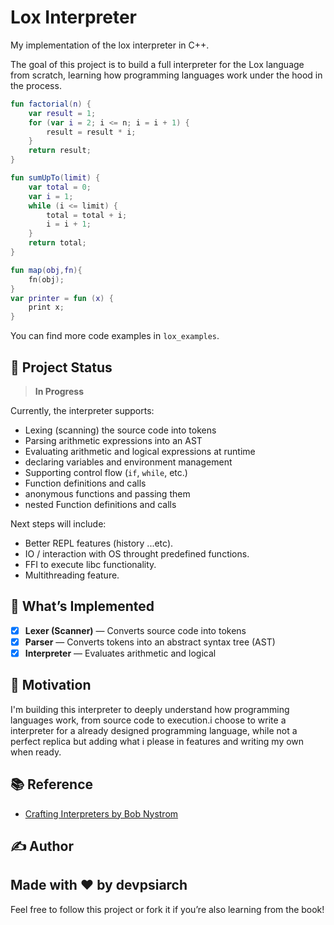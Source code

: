 # Lox Interpreter

My implementation of the lox interpreter in C++.

The goal of this project is to build a full interpreter for the Lox language from scratch, learning how programming languages work under the hood in the process.

```kotlin
fun factorial(n) {
    var result = 1;
    for (var i = 2; i <= n; i = i + 1) {
        result = result * i;
    }
    return result;
}

fun sumUpTo(limit) {
    var total = 0;
    var i = 1;
    while (i <= limit) {
        total = total + i;
        i = i + 1;
    }
    return total;
}

fun map(obj,fn){
    fn(obj);
}
var printer = fun (x) {
    print x;
}

```

You can find more code examples in `lox_examples`.

## 🚧 Project Status

> **In Progress**

Currently, the interpreter supports:
- Lexing (scanning) the source code into tokens
- Parsing arithmetic expressions into an AST
- Evaluating arithmetic and logical expressions at runtime
- declaring variables and environment management
- Supporting control flow (`if`, `while`, etc.)
- Function definitions and calls
- anonymous functions and passing them
- nested Function definitions and calls

Next steps will include:

- Better REPL features (history ...etc).
- IO / interaction with OS throught predefined functions.
- FFI to execute libc functionality.
- Multithreading feature.

## 🔧 What’s Implemented

- [x] **Lexer (Scanner)** — Converts source code into tokens
- [x] **Parser** — Converts tokens into an abstract syntax tree (AST)
- [x] **Interpreter** — Evaluates arithmetic and logical  

## 🧠 Motivation

I'm building this interpreter to deeply understand how programming languages work, from source code to execution.i choose to write a interpreter for a already designed programming language, while not a perfect replica but adding what i please in features and writing my own when ready. 
## 📚 Reference

- [Crafting Interpreters by Bob Nystrom](https://craftinginterpreters.com/)

## ✍️ Author

Made with ❤️ by devpsiarch
---
Feel free to follow this project or fork it if you’re also learning from the book!
